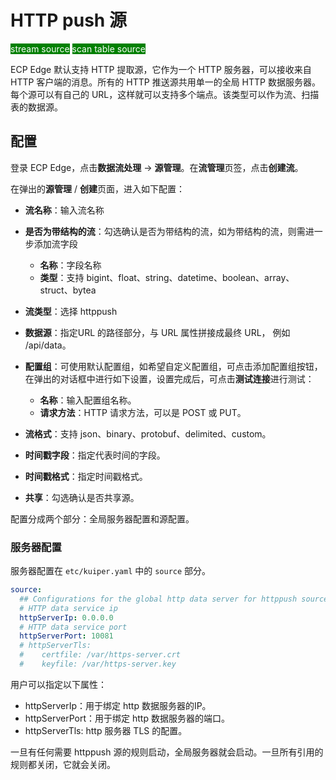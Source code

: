# HTTP push 源

<span style="background:green;color:white;">stream source</span>        <span style="background:green;color:white">scan table source</span>

ECP Edge 默认支持 HTTP 提取源，它作为一个 HTTP 服务器，可以接收来自 HTTP 客户端的消息。所有的 HTTP 推送源共用单一的全局 HTTP 数据服务器。每个源可以有自己的 URL，这样就可以支持多个端点。该类型可以作为流、扫描表的数据源。

## 配置

登录 ECP Edge，点击**数据流处理** -> **源管理**。在**流管理**页签，点击**创建流**。

在弹出的**源管理** / **创建**页面，进入如下配置：

- **流名称**：输入流名称
- **是否为带结构的流**：勾选确认是否为带结构的流，如为带结构的流，则需进一步添加流字段
  - **名称**：字段名称
  - **类型**：支持 bigint、float、string、datetime、boolean、array、struct、bytea
- **流类型**：选择 httppush
- **数据源**：指定URL 的路径部分，与 URL 属性拼接成最终 URL， 例如 /api/data。
- **配置组**：可使用默认配置组，如希望自定义配置组，可点击添加配置组按钮，在弹出的对话框中进行如下设置，设置完成后，可点击**测试连接**进行测试：
  - **名称**：输入配置组名称。
  - **请求方法**：HTTP 请求方法，可以是 POST 或 PUT。

- **流格式**：支持 json、binary、protobuf、delimited、custom。
- **时间戳字段**：指定代表时间的字段。
- **时间戳格式**：指定时间戳格式。
- **共享**：勾选确认是否共享源。

配置分成两个部分：全局服务器配置和源配置。

### 服务器配置

服务器配置在 `etc/kuiper.yaml` 中的 `source` 部分。<!--这里需要看下路径-->

```yaml
source:
  ## Configurations for the global http data server for httppush source
  # HTTP data service ip
  httpServerIp: 0.0.0.0
  # HTTP data service port
  httpServerPort: 10081
  # httpServerTls:
  #    certfile: /var/https-server.crt
  #    keyfile: /var/https-server.key
```

用户可以指定以下属性：

- httpServerIp：用于绑定 http 数据服务器的IP。
- httpServerPort：用于绑定 http 数据服务器的端口。
- httpServerTls: http 服务器 TLS 的配置。

一旦有任何需要 httppush 源的规则启动，全局服务器就会启动。一旦所有引用的规则都关闭，它就会关闭。

